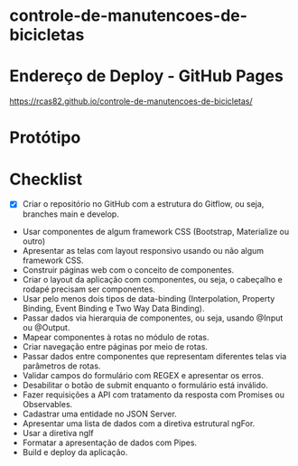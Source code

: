 # controle-de-manutencoes-de-bicicletas

# Endereço de Deploy - GitHub Pages

https://rcas82.github.io/controle-de-manutencoes-de-bicicletas/

# Protótipo

# Checklist

- [x] Criar o repositório no GitHub com a estrutura do Gitflow, ou seja, branches main e develop.
- Usar componentes de algum framework CSS (Bootstrap, Materialize ou outro)
- Apresentar as telas com layout responsivo usando ou não algum framework CSS.
- Construir páginas web com o conceito de componentes.
- Criar o layout da aplicação com componentes, ou seja, o cabeçalho e rodapé precisam ser componentes.
- Usar pelo menos dois tipos de data-binding (Interpolation, Property Binding, Event Binding e Two Way Data Binding).
- Passar dados via hierarquia de componentes, ou seja, usando @Input ou @Output.
- Mapear componentes à rotas no módulo de rotas.
- Criar navegação entre páginas por meio de rotas.
- Passar dados entre componentes que representam diferentes telas via parâmetros de rotas.
- Validar campos do formulário com REGEX e apresentar os erros.
- Desabilitar o botão de submit enquanto o formulário está inválido.
- Fazer requisições a API com tratamento da resposta com Promises ou Observables.
- Cadastrar uma entidade no JSON Server.
- Apresentar uma lista de dados com a diretiva estrutural ngFor.
- Usar a diretiva ngIf
- Formatar a apresentação de dados com Pipes.
- Build e deploy da aplicação.

